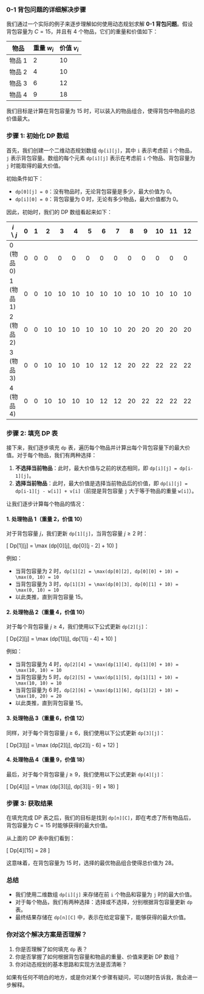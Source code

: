 ### 0-1 背包问题的详细解决步骤

我们通过一个实际的例子来逐步理解如何使用动态规划求解 **0-1 背包问题**。假设背包容量为 $C = 15$，并且有 4 个物品，它们的重量和价值如下：

| 物品   | 重量 $w_i$ | 价值 $v_i$ |
|--------|------------|------------|
| 物品 1 | 2          | 10         |
| 物品 2 | 4          | 10         |
| 物品 3 | 6          | 12         |
| 物品 4 | 9          | 18         |

我们目标是计算在背包容量为 15 时，可以装入的物品组合，使得背包中物品的总价值最大。

### 步骤 1: 初始化 DP 数组

首先，我们创建一个二维动态规划数组 `dp[i][j]`，其中 `i` 表示考虑前 `i` 个物品，`j` 表示背包容量。数组的每个元素 `dp[i][j]` 表示在考虑前 `i` 个物品、背包容量为 `j` 时能取得的最大价值。

初始条件如下：
- `dp[0][j] = 0`：没有物品时，无论背包容量是多少，最大价值为 0。
- `dp[i][0] = 0`：背包容量为 0 时，无论有多少物品，最大价值都为 0。

因此，初始时，我们的 DP 数组看起来如下：

| $i \backslash j$ | 0  | 1  | 2  | 3  | 4  | 5  | 6  | 7  | 8  | 9  | 10 | 11 | 12 | 13 | 14 | 15 |
|------------------|----|----|----|----|----|----|----|----|----|----|----|----|----|----|----|----|
| 0 (物品 0)       | 0  | 0  | 0  | 0  | 0  | 0  | 0  | 0  | 0  | 0  | 0  | 0  | 0  | 0  | 0  | 0  |
| 1 (物品 1)       | 0  | 0  | 10 | 10 | 10 | 10 | 10 | 10 | 10 | 10 | 10 | 10 | 10 | 10 | 10 | 10 |
| 2 (物品 2)       | 0  | 0  | 10 | 10 | 10 | 10 | 10 | 10 | 20 | 20 | 20 | 20 | 20 | 20 | 20 | 20 |
| 3 (物品 3)       | 0  | 0  | 10 | 10 | 10 | 10 | 12 | 12 | 20 | 22 | 22 | 22 | 22 | 22 | 22 | 22 |
| 4 (物品 4)       | 0  | 0  | 10 | 10 | 10 | 10 | 12 | 12 | 20 | 22 | 22 | 22 | 22 | 28 | 28 | 28 |

### 步骤 2: 填充 DP 表

接下来，我们逐步填充 `dp` 表，遍历每个物品并计算出每个背包容量下的最大价值。对于每个物品，我们有两种选择：

1. **不选择当前物品**：此时，最大价值与之前的状态相同，即 `dp[i][j] = dp[i-1][j]`。
2. **选择当前物品**：此时，最大价值是选择当前物品后的价值，即 `dp[i][j] = dp[i-1][j - w[i]] + v[i]`（前提是背包容量 `j` 大于等于物品的重量 `w[i]`）。

让我们逐步计算每个物品的情况：

#### 1. 处理物品 1（重量 2，价值 10）

对于背包容量 $j$，我们更新 `dp[1][j]`，当背包容量 $j \geq 2$ 时：

\[
Dp[1][j] = \max (dp[0][j], dp[0][j - 2] + 10)
\]

例如：
- 当背包容量为 2 时，`dp[1][2] = \max(dp[0][2], dp[0][0] + 10) = \max(0, 10) = 10`
- 当背包容量为 3 时，`dp[1][3] = \max(dp[0][3], dp[0][1] + 10) = \max(0, 10) = 10`
- 以此类推，直到背包容量 15。

#### 2. 处理物品 2（重量 4，价值 10）

对于每个背包容量 $j \geq 4$，我们使用以下公式更新 `dp[2][j]`：

\[
Dp[2][j] = \max (dp[1][j], dp[1][j - 4] + 10)
\]

例如：
- 当背包容量为 4 时，`dp[2][4] = \max(dp[1][4], dp[1][0] + 10) = \max(10, 10) = 10`
- 当背包容量为 5 时，`dp[2][5] = \max(dp[1][5], dp[1][1] + 10) = \max(10, 10) = 10`
- 当背包容量为 6 时，`dp[2][6] = \max(dp[1][6], dp[1][2] + 10) = \max(10, 20) = 20`
- 以此类推，直到背包容量 15。

#### 3. 处理物品 3（重量 6，价值 12）

同样，对于每个背包容量 $j \geq 6$，我们使用以下公式更新 `dp[3][j]`：

\[
Dp[3][j] = \max (dp[2][j], dp[2][j - 6] + 12)
\]

#### 4. 处理物品 4（重量 9，价值 18）

最后，对于每个背包容量 $j \geq 9$，我们使用以下公式更新 `dp[4][j]`：

\[
Dp[4][j] = \max (dp[3][j], dp[3][j - 9] + 18)
\]

### 步骤 3: 获取结果

在填充完成 DP 表之后，我们的目标是找到 `dp[n][C]`，即在考虑了所有物品后，背包容量为 $C = 15$ 时能够获得的最大价值。

从上面的 DP 表中我们看到：

\[
Dp[4][15] = 28
\]

这意味着，在背包容量为 15 时，选择的最优物品组合使得总价值为 28。

### 总结

- 我们使用二维数组 `dp[i][j]` 来存储在前 `i` 个物品和容量为 `j` 时的最大价值。
- 对于每个物品，我们有两种选择：选择或不选择，分别根据背包容量更新 `dp` 表。
- 最终结果存储在 `dp[n][C]` 中，表示在给定容量下，能够获得的最大价值。

### 你对这个解决方案是否理解？

1. 你是否理解了如何填充 `dp` 表？
2. 你是否掌握了如何根据背包容量和物品的重量、价值来更新 DP 数组？
3. 你对动态规划的基本思路和实现方法是否清晰？

如果有任何不明白的地方，或是你对某个步骤有疑问，可以随时告诉我，我会进一步解释。